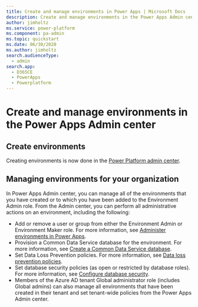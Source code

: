 ```yaml
---
title: Create and manage environments in Power Apps | Microsoft Docs
description: Create and manage environments in the Power Apps Admin center
author: jimholtz
ms.service: power-platform
ms.component: pa-admin
ms.topic: quickstart
ms.date: 06/30/2020
ms.author: jimholtz
search.audienceType: 
  - admin
search.app: 
  - D365CE
  - PowerApps
  - Powerplatform
---
```


# Create and manage environments in the Power Apps Admin center

## Create environments

Creating environments is now done in the [Power Platform admin center](create-environment.md).

<!-- 
Follow these steps to create a Power Apps environment and a database for that environment.

### Prerequisites
 To follow this topic, the following items are required:
 - A Power Apps plan. Alternatively, you can sign up for a [free Power Apps trial](https://make.powerapps.com/signup).
 - Power Apps Environment Admin, Global admin, or Power Platform service admin permissions. For more information, see [Environments administration in Power Apps](environments-administration.md).

### Sign in to the Power Apps Admin center
Sign in to the Admin center at [https://admin.powerapps.com](https://admin.powerapps.com).

### Create an environment and database
1. In the navigation pane, click or tap **Environments**, and then click or tap **New environment**.

    ![File and share](./media/create-environment/new-environment.png)
2. In the **New environment** dialog box, enter a name for the environment, and then select a region and environment type from the drop-down lists. The region  defaults to the Azure Active Directory Tenant home region, but you may select any region from the drop-down list. You cannot change the region once the environment is created. When you're done, click or tap **Create environment**.

    ![New environment dialog](./media/create-environment/new-environment-dialog.png)

    Select **Preview(United States)** to get early access to the upcoming Power Apps functionalities. Learn more about the [Power Apps Preview Program](preview-environments.md).
3. Once the environment is created, you'll receive a confirmation message in the dialog box and you'll be prompted to create a database. Click or tap **Create database** to enable access to the Common Data Service.

    **Note:** At this time, you can only create a database in the Azure Active Directory Tenant home region.

    ![Create database](./media/create-environment/create-database-dialog.png)
4. Select the currency and language for the data stored in the database. You cannot change the currency or language once the database is created. When you're done, click or tap **Create database**.

    ![Create database2](./media/create-environment/create-database-dialog2.png)

    It may take several minutes to create the database on the Common Data Service. Once the database is created, the new environment appears in the list of environments on the **Environments** page.

    ![New environment created](./media/create-environment/new-environment-created.png)

    Click or tap the environment to view the environment details.

## Creating an environment

### Who can create environments?
Your license determines whether you can create environments.

| License | Trial | Production |
| --- | --- | --- |
| Power Apps Plan |Yes (one)| Yes |
| Power Apps trial |Yes (one)| No |
| Dynamics 365 Plans |Yes (one)| Yes |
| Office 365 Plans |No | No |
| Dynamics 365 Apps Plans |Yes (one)| Yes |
| Dynamics 365 Teams Plans   |No | No |
| Power Apps Community Plan   |No | No |

### Where can environments be created?
You will be able to create new environments from [https://make.powerapps.com](https://make.powerapps.com) and from the [Power Apps Admin center](https://admin.powerapps.com). If you create an environment, you will automatically be added to the Environment Admin role for that environment. There is not be a limit on the number of environments that you can participate in as a member of the Environment Admin or Environment Maker role. For more information about environments, see [Administer environments in Power Apps](environments-administration.md). For instructions on how to create an environment, see [Create an environment](create-environment.md).

![Create new environment](./media/environments-overview/CreateEnvironmentDialog-New.png)
-->
## Managing environments for your organization
In Power Apps Admin center,  you can manage all of the environments that you have created or to which you have been added to the Environment Admin role. From the Admin center, you can perform all administrative actions on an environment, including the following:

* Add or remove a user or group from either the Environment Admin or Environment Maker role.  For more information, see [Administer environments in Power Apps](environments-administration.md).
* Provision a Common Data Service database for the environment. For more information, see [Create a Common Data Service database](create-database.md).
* Set Data Loss Prevention policies. For more information, see [Data loss prevention policies](prevent-data-loss.md).
* Set database security policies (as open or restricted by database roles). For more information, see [Configure database security](database-security.md).
* Members of the Azure AD tenant Global administrator role (includes Global admins) can also manage all environments that have been created in their tenant and set tenant-wide policies from the Power Apps Admin center.
